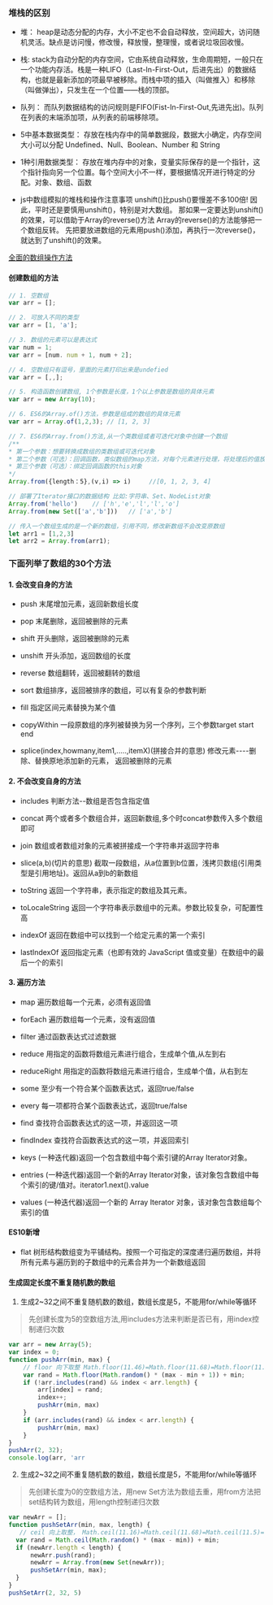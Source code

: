 ### 堆栈的区别

- 堆： heap是动态分配的内存，大小不定也不会自动释放，空间超大，访问随机灵活。缺点是访问慢，修改慢，释放慢，整理慢，或者说垃圾回收慢。

- 栈: stack为自动分配的内存空间，它由系统自动释放，生命周期短，一般只在一个功能内存活。栈是一种LIFO（Last-In-First-Out，后进先出）的数据结构，也就是最新添加的项最早被移除。而栈中项的插入（叫做推入）和移除（叫做弹出），只发生在一个位置——栈的顶部。

- 队列： 而队列数据结构的访问规则是FIFO(Fist-In-First-Out,先进先出)。队列在列表的末端添加项，从列表的前端移除项。

- 5中基本数据类型： 存放在栈内存中的简单数据段，数据大小确定，内存空间大小可以分配
    Undefined、Null、Boolean、Number 和 String

- 1种引用数据类型： 存放在堆内存中的对象，变量实际保存的是一个指针，这个指针指向另一个位置。每个空间大小不一样，要根据情况开进行特定的分配。对象、数组、函数

- js中数组模拟的堆栈和操作注意事项
unshift()比push()要慢差不多100倍!
因此，平时还是要慎用unshift()，特别是对大数组。
那如果一定要达到unshift()的效果，可以借助于Array的reverse()方法
Array的reverse()的方法能够把一个数组反转。
先把要放进数组的元素用push()添加，再执行一次reverse()，就达到了unshift()的效果。

[全面的数组操作方法](https://cfangxu-2.gitbook.io/front-end-basics/javascript/shu-ju-jie-gou-he-suan-fa/array)

#### 创建数组的方法

```javascript
// 1. 空数组
var arr = [];

// 2. 可放入不同的类型
var arr = [1, 'a'];

// 3. 数组的元素可以是表达式
var num = 1;
var arr = [num. num + 1, num + 2];

// 4. 空数组只有逗号，里面的元素打印出来是undefied
var arr = [,,];

// 5. 构造函数创建数组, 1个参数是长度，1个以上参数是数组的具体元素
var arr = new Array(10);

// 6. ES6的Array.of()方法，参数是组成的数组的具体元素
var arr = Array.of(1,2,3); // [1, 2, 3]

// 7. ES6的Array.from()方法,从一个类数组或者可迭代对象中创建一个数组
/**
* 第一个参数：想要转换成数组的类数组或可迭代对象
* 第二个参数（可选）：回调函数，类似数组的map方法，对每个元素进行处理，将处理后的值放入返回的数组。
* 第三个参数（可选）：绑定回调函数的this对象
*/
Array.from({length：5},(v,i) => i)     //[0, 1, 2, 3, 4]

// 部署了Iterator接口的数据结构 比如:字符串、Set、NodeList对象
Array.from('hello')    // ['h','e','l','l','o']
Array.from(new Set(['a','b']))   // ['a','b']

// 传入一个数组生成的是一个新的数组，引用不同，修改新数组不会改变原数组
let arr1 = [1,2,3]
let arr2 = Array.from(arr1);

```

### 下面列举了数组的30个方法

#### 1. 会改变自身的方法

- push 末尾增加元素，返回新数组长度

- pop 末尾删除，返回被删除的元素

- shift 开头删除，返回被删除的元素

- unshift 开头添加，返回数组的长度

- reverse 数组翻转，返回被翻转的数组

- sort  数组排序，返回被排序的数组，可以有复杂的参数判断

- fill 指定区间元素替换为某个值

- copyWithin 一段原数组的序列被替换为另一个序列，三个参数target start end

- splice(index,howmany,item1,.....,itemX)(拼接合并的意思) 修改元素----删除、替换原地添加新的元素， 返回被删除的元素

#### 2. 不会改变自身的方法

- includes 判断方法--数组是否包含指定值

- concat 两个或者多个数组合并，返回新数组,多个时concat参数传入多个数组即可

- join 数组或者数组对象的元素被拼接成一个字符串并返回字符串

- slice(a,b)(切片的意思) 截取一段数组，从a位置到b位置，浅拷贝数组(引用类型是引用地址)。返回从a到b的新数组

- toString 返回一个字符串，表示指定的数组及其元素。

- toLocaleString 返回一个字符串表示数组中的元素。参数比较复杂，可配置性高

- indexOf 返回在数组中可以找到一个给定元素的第一个索引

- lastIndexOf 返回指定元素（也即有效的 JavaScript 值或变量）在数组中的最后一个的索引

#### 3. 遍历方法

- map 遍历数组每一个元素，必须有返回值

- forEach 遍历数组每一个元素，没有返回值

- filter 通过函数表达式过滤数据

- reduce  用指定的函数将数组元素进行组合，生成单个值,从左到右

- reduceRight 用指定的函数将数组元素进行组合，生成单个值，从右到左

- some 至少有一个符合某个函数表达式，返回true/false

- every 每一项都符合某个函数表达式，返回true/false

- find 查找符合函数表达式的这一项，并返回这一项

- findIndex 查找符合函数表达式的这一项，并返回索引

- keys (一种迭代器)返回一个包含数组中每个索引键的Array Iterator对象。

- entries (一种迭代器)返回一个新的Array Iterator对象，该对象包含数组中每个索引的键/值对。iterator1.next().value

- values (一种迭代器)返回一个新的 Array Iterator 对象，该对象包含数组每个索引的值

#### ES10新增

- flat 树形结构数组变为平铺结构。按照一个可指定的深度递归遍历数组，并将所有元素与遍历到的子数组中的元素合并为一个新数组返回


#### 生成固定长度不重复随机数的数组

1. 生成2~32之间不重复随机数的数组，数组长度是5，不能用for/while等循环

> 先创建长度为5的空数组方法,用includes方法来判断是否已有，用index控制递归次数
```javascript
var arr = new Array(5);
var index = 0;
function pushArr(min, max) {
    // floor 向下取整 Math.floor(11.46)=Math.floor(11.68)=Math.floor(11.5)=11
    var rand = Math.floor(Math.random() * (max - min + 1)) + min;
    if (!arr.includes(rand) && index < arr.length) {
        arr[index] = rand;
        index++;
        pushArr(min, max)
    }
    if (arr.includes(rand) && index < arr.length) {
        pushArr(min, max)
    }
}
pushArr(2, 32);
console.log(arr, 'arr
```
2. 生成2~32之间不重复随机数的数组，数组长度是5，不能用for/while等循环

> 先创建长度为0的空数组方法，用new Set方法为数组去重，用from方法把set结构转为数组，用length控制递归次数
```javascript
var newArr = [];
function pushSetArr(min, max, length) {
   // ceil 向上取整， Math.ceil(11.16)=Math.ceil(11.68)=Math.ceil(11.5)=12
  var rand = Math.ceil(Math.random() * (max - min)) + min;
  if (newArr.length < length) {
      newArr.push(rand);
      newArr = Array.from(new Set(newArr));
      pushSetArr(min, max);
  }
}
pushSetArr(2, 32, 5)
```
